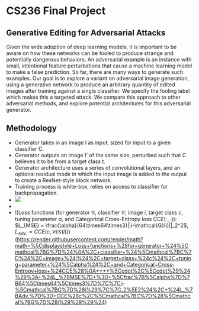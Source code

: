 # CS236 Final Project

## Generative Editing for Adversarial Attacks

Given the wide adoption of deep learning models, it is important to be aware on how these networks can be fooled to produce strange and potentially dangerous behaviors. An adversarial example is an instance with small, intentional feature perturbations that cause a machine learning model to make a false prediction. So far, there are many ways to generate such examples. Our goal is to explore a variant on adversarial image generation, using a generative network to produce an arbitrary quantity of edited images after training against a single classifier. We specify the fooling label which makes this a targeted attack. We compare this approach to other adversarial methods, and explore potential architectures for this adversarial generator.

## Methodology
* Generator takes in an image I as input, sized for input to a given classifier C.
* Generator outputs an image I' of the same size, perturbed such that C believes it to be from a target class t.
* Generator architecture uses a series of convolutional layers, and an optional residual mode in which the input image is added to the output to create a ResNet-style block network.
* Training process is white-box, relies on access to classifier for backpropagation.
* <img src="https://render.githubusercontent.com/render/math?math=e^{i \pi} = -1">
* 
* ![Loss functions (for generator $\mathcal{G}$, classifier $\mathcal{C}$, image $i$, target class $c$, tuning parameter $\alpha$, and Categorical Cross-Entropy loss $CCE(\cdot,\cdot)$): $L_{MSE} = \frac{\alpha}{64\times64\times3}||i-\mathcal{G}(i)||_2^2$, $L_{Adv.}= CCE(c,\mathcal{C}(\mathcal{G}(i)))$ (https://render.githubusercontent.com/render/math?math=%5Cdisplaystyle+Loss+functions+%28for+generator+%24%5Cmathcal%7BG%7D%24%0A%2C+classifier+%24%5Cmathcal%7BC%7D%24%2C+image+%24i%24%2C+target+class+%24c%24%2C+tuning+parameter+%24%5Calpha%24%2C+and+Categorical+Cross-Entropy+loss+%24CCE%28%0A++++%5Ccdot%2C%5Ccdot%29%24%29%3A+%24L_%7BMSE%7D+%3D+%5Cfrac%7B%5Calpha%7D%7B64%5Ctimes64%5Ctimes3%7D%7C%7Ci-%5Cmathcal%7BG%7D%28i%29%7C%7C_2%5E2%24%2C+%24L_%7BAdv.%7D%3D+CCE%28c%2C%5Cmathcal%7BC%7D%28%5Cmathcal%7BG%7D%28i%29%29%29%24)
